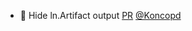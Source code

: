 - 📝 Hide ln.Artifact output [PR](https://github.com/laminlabs/cellxgene-lamin/pull/101) [@Koncopd](https://github.com/Koncopd)
